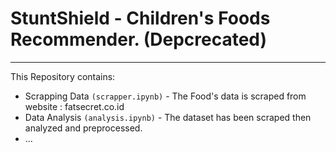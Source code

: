 # StuntShield - Children's Foods Recommender. (Depcrecated)
<hr>


This Repository contains:
- Scrapping Data `(scrapper.ipynb)` - The Food's data is scraped from website : fatsecret.co.id
- Data Analysis `(analysis.ipynb)`  - The dataset has been scraped then analyzed and preprocessed.
- ...
